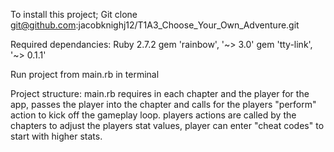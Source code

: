 To install this project;
Git clone git@github.com:jacobknighj12/T1A3_Choose_Your_Own_Adventure.git

Required dependancies:
Ruby 2.7.2
gem 'rainbow', '~> 3.0'
gem 'tty-link', '~> 0.1.1'

Run project from main.rb in terminal

Project structure:
main.rb requires in each chapter and the player for the app, passes the player into
the chapter and calls for the players "perform" action to kick off the gameplay loop.
players actions are called by the chapters to adjust the players stat values, player can
enter "cheat codes" to start with higher stats.
